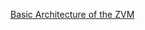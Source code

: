 [Basic Architecture of the ZVM](https://www.draw.io/?lightbox=1&highlight=0000ff&edit=_blank&layers=1&nav=1&title=Untitled%20Diagram.drawio#R3VnbcuI4EP0aHqnyhVseY5IwU5tUzS5Ts7OPii1szQjJK4sA8%2FUr2ZKvAgyxAztP2O3ultR9TqslBu58vVswEEcvNIB44FjBbuA%2BDBzHsS1L%2FEjJPpPY1lRJQoYCJSsES%2FQLakUl3aAAJhVFTinmKK4KfUoI9HlFBhij26raiuLqqDEI1YhWIVj6AMOG2t8o4FEmnY1L2p8gCiM9cr7iNdDKSpBEIKDbksh9HLhzRinPnta7OcQyejoumd3Tga%2F5xBgkvI3BYrwezv%2F4x%2Ftzb8UL%2FpV8X0SzoTPL3LwBvFErVrPlex0CRjckgNKLNXC9bYQ4XMbAl1%2B3IutCFvE1Fm%2B2eFTuIONwd3Cidr58ARxI15CzvVDZFgGe6qhFpeCOtRCopIa5bbFu8aCWfkYYNNqOhQEGAhjqlTIe0ZASgB8LqVcNVKHzTGmswvMDcr5XKAcbTk3BkwMdD52YF90wHx5bkeIKYCHkxwBgTgWDGHD0Vp1H92E3RH2CxXS9AL2Jx1A%2BLrOlytxn316Z%2FqQlYvCSgcHHXBSm9ubXwr8yGCkw7quvJXbYJnbM%2BiLH3e%2FGjfdiXpl%2BoUiMnKfNnVTz5tSrVcZFZVXLST6Ny9PkNNL0DHeQXR3OjlWNiz1pCWi7t3LfYtO7KUSfrOLTXhA9cmqIrpeYjGkNRN8zBvYltVgqJEfGGZnHKVKceeyULnaTL7cNgpNlbdoSLPYBvn7Mnj9thP0LYMkN1Cl3VkWh27ZO9bbx2u36Iw78n0tx9kGUtG6IHgAH59rIJupcmxeAyAmbK6d9PLm5tDcpomMXV2I1%2BXcjD4%2FeWjAekYF7L75a8U62yjI0ViYfclmK5LdR6ZsIGB8CjEJl54twSRKWPwfQpwykuUt1ZGIYRgQWQ%2Bs0fpbWou4Jrb9gzGAi3IFa1mMjTiw1idJ69Fzqg1x0ADjD%2F2eScLZpC%2FAzHD9tSA9en8GrvG3p0mV7ep%2Fh9BtgCLziMw5gl42j2o5WVUaWDOQDfK%2B8pxzx9FgYrqQVFVornN7ZrJDksLeihKutXPQP2fsTWCMsi8cniN%2Bg9Nr91lSrUbbpTDgxtdCTvoqU7pYO7U2GMiWDNUzS6KXVKC1HhzgulS%2F38sSEFiRBCQ2Zw%2Fa4u%2Br8j1KlzUpqcJflvIpKUaLRr5SV2UarenShPfYG4wdJBtGrJgrrTW6YCZSInRqR8Gva%2FA5HHR0gxzX0G8B%2FZwC%2F2xf23dE1Tgpib6I%2F80tot9uzg74HPn1feHfNw4Njuos6i7Wu0wVrzV48REAajHfT92aWVL44%2FYi5G7b7tOD0tLwFJJBV%2BtSuKu5HH2Puanc19nTcqJKOqUra097K5Oz%2FVSY7vz%2Bz861KX2zV27EDF2hNT6NTnnq%2BXHYPF973dTrfXg7y7MqMasQ8vwUoUWpk6rovuRoQr8VfwVnWin%2FU3cf%2FAA%3D%3D)
